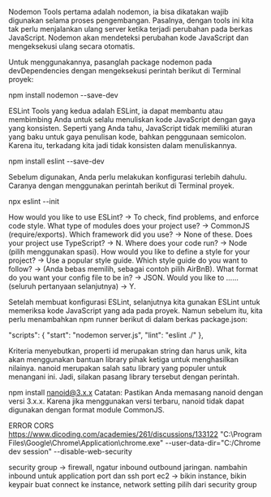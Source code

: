 Nodemon
Tools pertama adalah nodemon, ia bisa dikatakan wajib digunakan selama proses pengembangan. Pasalnya, dengan tools ini kita tak perlu menjalankan ulang server ketika terjadi perubahan pada berkas JavaScript. Nodemon akan mendeteksi perubahan kode JavaScript dan mengeksekusi ulang secara otomatis.

Untuk menggunakannya, pasanglah package nodemon pada devDependencies dengan mengeksekusi perintah berikut di Terminal proyek:

npm install nodemon --save-dev

ESLint
Tools yang kedua adalah ESLint, ia dapat membantu atau membimbing Anda untuk selalu menuliskan kode JavaScript dengan gaya yang konsisten. Seperti yang Anda tahu, JavaScript tidak memiliki aturan yang baku untuk gaya penulisan kode, bahkan penggunaan semicolon. Karena itu, terkadang kita jadi tidak konsisten dalam menuliskannya.

npm install eslint --save-dev

Sebelum digunakan, Anda perlu melakukan konfigurasi terlebih dahulu. Caranya dengan menggunakan perintah berikut di Terminal proyek.

npx eslint --init

How would you like to use ESLint? -> To check, find problems, and enforce code style.
What type of modules does your project use? -> CommonJS (require/exports).
Which framework did you use? -> None of these. 
Does your project use TypeScript? -> N.
Where does your code run? -> Node (pilih menggunakan spasi).
How would you like to define a style for your project? -> Use a popular style guide.
Which style guide do you want to follow? -> (Anda bebas memilih, sebagai contoh pilih AirBnB).
What format do you want your config file to be in? -> JSON.
Would you like to …… (seluruh pertanyaan selanjutnya) -> Y.

Setelah membuat konfigurasi ESLint, selanjutnya kita gunakan ESLint untuk memeriksa kode JavaScript yang ada pada proyek. Namun sebelum itu, kita perlu menambahkan npm runner berikut di dalam berkas package.json:

"scripts": {
  "start": "nodemon server.js",
  "lint": "eslint ./"
},

Kriteria menyebutkan, properti id merupakan string dan harus unik, kita akan menggunakan bantuan library pihak ketiga untuk menghasilkan nilainya. nanoid merupakan salah satu library yang populer untuk menangani ini. Jadi, silakan pasang library tersebut dengan perintah.

npm install nanoid@3.x.x
Catatan: Pastikan Anda memasang nanoid dengan versi 3.x.x. Karena jika menggunakan versi terbaru, nanoid tidak dapat digunakan dengan format module CommonJS.

ERROR CORS
https://www.dicoding.com/academies/261/discussions/133122
"C:\Program Files\Google\Chrome\Application\chrome.exe" --user-data-dir="C:/Chrome dev session" --disable-web-security

security group -> firewall, ngatur inbound outbound jaringan. nambahin inbound untuk application port dan ssh port
ec2 -> bikin instance, bikin keypair buat connect ke instance, network setting pilih dari security group
